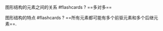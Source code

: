 
图形结构的元素之间的关系 #flashcards 
?
==多对多==
<!--ID: 1706083511793-->

<!--SR:!2024-01-27,4,270-->

图形结构的特点 #flashcards
?
==所有元素都可能有多个前驱元素和多个后继元素==.
<!--ID: 1706083530823-->

<!--SR:!2024-01-24,1,230-->
